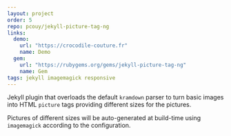 ```yaml
---
layout: project
order: 5
repo: pcouy/jekyll-picture-tag-ng
links:
  demo:
    url: "https://crocodile-couture.fr"
    name: Demo
  gem:
    url: "https://rubygems.org/gems/jekyll-picture-tag-ng"
    name: Gem
tags: jekyll imagemagick responsive
---
```


Jekyll plugin that overloads the default `kramdown` parser to turn basic images into HTML `picture` tags providing different sizes for the pictures.

Pictures of different sizes will be auto-generated at build-time using `imagemagick` according to the configuration.
